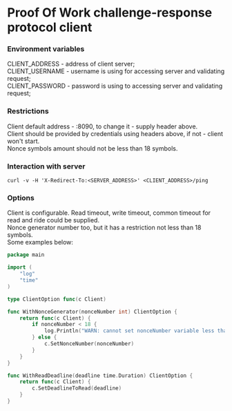 # Proof Of Work challenge-response protocol client

### Environment variables
CLIENT_ADDRESS - address of client server;   
CLIENT_USERNAME - username is using for accessing server and validating request;   
CLIENT_PASSWORD - password is using to accessing server and validating request;   

### Restrictions
Client default address - :8090, to change it - supply header above.   
Client should be provided by credentials using headers above, if not - client won't start.   
Nonce symbols amount should not be less than 18 symbols.   

### Interaction with server
````
curl -v -H 'X-Redirect-To:<SERVER_ADDRESS>' <CLIENT_ADDRESS>/ping
````

### Options
Client is configurable. Read timeout, write timeout, common timeout for read and ride could be supplied.   
Nonce generator number too, but it has a restriction not less than 18 symbols.   
Some examples below:
````go
package main

import (
	"log"
	"time"
)

type ClientOption func(c Client)

func WithNonceGenerator(nonceNumber int) ClientOption {
	return func(c Client) {
		if nonceNumber < 18 {
			log.Println("WARN: cannot set nonceNumber variable less than 18")
		} else {
			c.SetNonceNumber(nonceNumber)
		}
	}
}

func WithReadDeadline(deadline time.Duration) ClientOption {
	return func(c Client) {
		c.SetDeadlineToRead(deadline)
	}
}
````